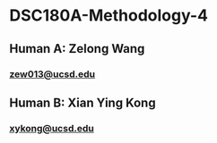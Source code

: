 # DSC180A-Methodology-4
## Human A: Zelong Wang
### zew013@ucsd.edu
## Human B: Xian Ying Kong
### xykong@ucsd.edu